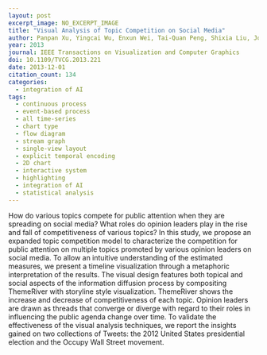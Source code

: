 ```yaml
---
layout: post
excerpt_image: NO_EXCERPT_IMAGE
title: "Visual Analysis of Topic Competition on Social Media"
author: Panpan Xu, Yingcai Wu, Enxun Wei, Tai-Quan Peng, Shixia Liu, Jonathan J. H. Zhu & Huamin Qu
year: 2013
journal: IEEE Transactions on Visualization and Computer Graphics
doi: 10.1109/TVCG.2013.221
date: 2013-12-01
citation_count: 134
categories:
  - integration of AI
tags:
  - continuous process
  - event-based process
  - all time-series
  - chart type
  - flow diagram
  - stream graph
  - single-view layout
  - explicit temporal encoding
  - 2D chart
  - interactive system
  - highlighting
  - integration of AI
  - statistical analysis
---
```

How do various topics compete for public attention when they are spreading on social media? What roles do opinion leaders play in the rise and fall of competitiveness of various topics? In this study, we propose an expanded topic competition model to characterize the competition for public attention on multiple topics promoted by various opinion leaders on social media. To allow an intuitive understanding of the estimated measures, we present a timeline visualization through a metaphoric interpretation of the results. The visual design features both topical and social aspects of the information diffusion process by compositing ThemeRiver with storyline style visualization. ThemeRiver shows the increase and decrease of competitiveness of each topic. Opinion leaders are drawn as threads that converge or diverge with regard to their roles in influencing the public agenda change over time. To validate the effectiveness of the visual analysis techniques, we report the insights gained on two collections of Tweets: the 2012 United States presidential election and the Occupy Wall Street movement.
